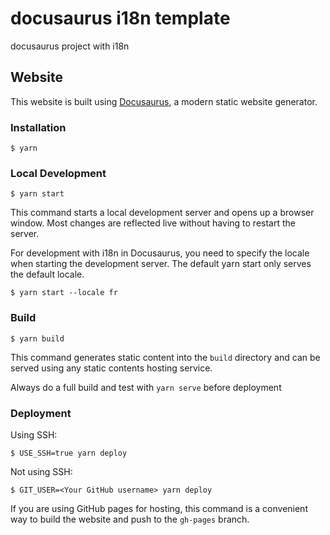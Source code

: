 # docusaurus i18n template

docusaurus project with i18n

## Website

This website is built using [Docusaurus](https://docusaurus.io/), a modern static website generator.

### Installation

```
$ yarn
```

### Local Development

```
$ yarn start
```

This command starts a local development server and opens up a browser window. Most changes are reflected live without having to restart the server.

For development with i18n in Docusaurus, you need to specify the locale when starting the development server. The default yarn start only serves the default locale.

```
$ yarn start --locale fr
```

### Build

```
$ yarn build
```

This command generates static content into the `build` directory and can be served using any static contents hosting service.

Always do a full build and test with `yarn serve` before deployment

### Deployment

Using SSH:

```
$ USE_SSH=true yarn deploy
```

Not using SSH:

```
$ GIT_USER=<Your GitHub username> yarn deploy
```

If you are using GitHub pages for hosting, this command is a convenient way to build the website and push to the `gh-pages` branch.
